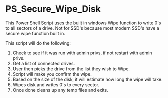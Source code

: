 # PS_Secure_Wipe_Disk
This Power Shell Script uses the built in windows Wipe function to write 0's to all sectors of a drive.   Not for SSD's because most modern SSD's have a secure wipe function built in.

This script will do the following:
1. Check to see if it was run with admin privs, if not restart with admin privs.
2. Get a list of connected drives.
3. User then picks the drive from the list they wish to Wipe.
4. Script will make you confirm the wipe.
5. Based on the size of the disk, it will estimate how long the wipe will take.
6. Wipes disk and writes 0's to every sector.
7. Once done cleans up any temp files and exits.

